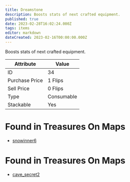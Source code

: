 ```yaml
---
title: Dreamstone
description: Boosts stats of next crafted equipment.
published: true
date: 2023-02-28T16:02:24.000Z
tags: items
editor: markdown
dateCreated: 2023-02-16T00:00:00.000Z
---
```


Boosts stats of next crafted equipment.

|Attribute|Value|
|-|-|
|ID|34|
|Purchase Price|1 Flips|
|Sell Price|0 Flips|
|Type|Consumable|
|Stackable|Yes|


# Found in Treasures On Maps
 * [snowinner6](/maps/snowinner6)
# Found in Treasures On Maps
 * [cave_secret2](/maps/cave_secret2)